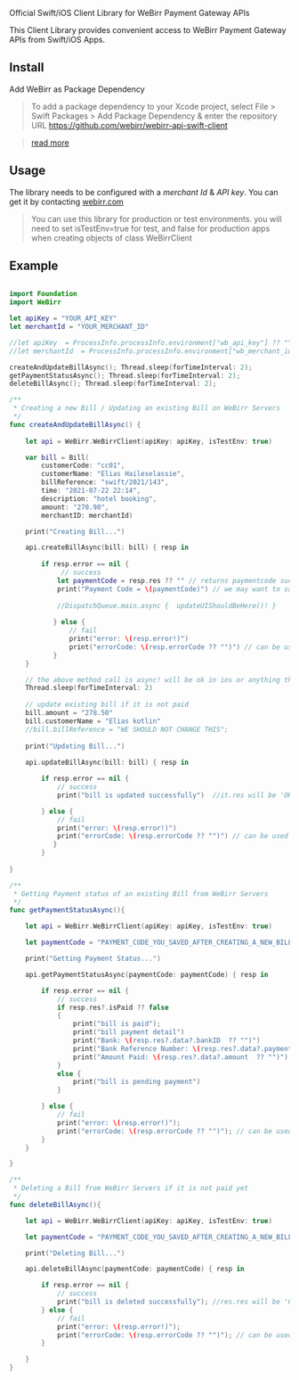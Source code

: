 Official Swift/iOS Client Library for WeBirr Payment Gateway APIs

This Client Library provides convenient access to WeBirr Payment Gateway APIs from Swift/iOS Apps.

## Install

Add WeBirr as Package Dependency

>To add a package dependency to your Xcode project, select 
File > Swift Packages > Add Package Dependency & enter the repository URL
https://github.com/webirr/webirr-api-swift-client

>[read more](https://developer.apple.com/documentation/swift_packages/adding_package_dependencies_to_your_app)

## Usage

The library needs to be configured with a *merchant Id* & *API key*. You can get it by contacting [webirr.com](https://webirr.com)

> You can use this library for production or test environments. you will need to set isTestEnv=true for test, and false for production apps when creating objects of class WeBirrClient

## Example

```swift

import Foundation
import WeBirr

let apiKey = "YOUR_API_KEY"
let merchantId = "YOUR_MERCHANT_ID"

//let apiKey  = ProcessInfo.processInfo.environment["wb_api_key"] ?? ""
//let merchantId  = ProcessInfo.processInfo.environment["wb_merchant_id"] ?? ""

createAndUpdateBillAsync(); Thread.sleep(forTimeInterval: 2);
getPaymentStatusAsync(); Thread.sleep(forTimeInterval: 2);
deleteBillAsync(); Thread.sleep(forTimeInterval: 2);

/**
 * Creating a new Bill / Updating an existing Bill on WeBirr Servers
 */
func createAndUpdateBillAsync() {
    
    let api = WeBirr.WeBirrClient(apiKey: apiKey, isTestEnv: true)

    var bill = Bill(
        customerCode: "cc01",
        customerName: "Elias Haileselassie",
        billReference: "swift/2021/143",
        time: "2021-07-22 22:14",
        description: "hotel booking",
        amount: "270.90",
        merchantID: merchantId)

    print("Creating Bill...")

    api.createBillAsync(bill: bill) { resp in
    
        if resp.error == nil {
             // success
            let paymentCode = resp.res ?? "" // returns paymentcode such as 429 723 975
            print("Payment Code = \(paymentCode)") // we may want to save payment code in local db.
            
            //DispatchQueue.main.async {  updateUIShouldBeHere()! }
            
           } else {
               // fail
               print("error: \(resp.error!)")
               print("errorCode: \(resp.errorCode ?? "")") // can be used to handle specific busines error such as ERROR_INVLAID_INPUT_DUP_REF
           }
    }

    // the above method call is async! will be ok in ios or anything that has ui runloop!
    Thread.sleep(forTimeInterval: 2)
    
    // update existing bill if it is not paid
    bill.amount = "278.50"
    bill.customerName = "Elias kotlin"
    //bill.billReference = "WE SHOULD NOT CHANGE THIS";
    
    print("Updating Bill...")
    
    api.updateBillAsync(bill: bill) { resp in

        if resp.error == nil {
            // success
            print("bill is updated successfully")  //it.res will be 'OK'  no need to check here!

        } else {
            // fail
            print("error: \(resp.error!)")
            print("errorCode: \(resp.errorCode ?? "")") // can be used to handle specific busines error such as ERROR_INVLAID_INPUT
           }
        }
    
}

/**
 * Getting Payment status of an existing Bill from WeBirr Servers
 */
func getPaymentStatusAsync(){

    let api = WeBirr.WeBirrClient(apiKey: apiKey, isTestEnv: true)

    let paymentCode = "PAYMENT_CODE_YOU_SAVED_AFTER_CREATING_A_NEW_BILL" // such as '141 263 782';

    print("Getting Payment Status...")

    api.getPaymentStatusAsync(paymentCode: paymentCode) { resp in

        if resp.error == nil {
            // success
            if resp.res?.isPaid ?? false
            {
                print("bill is paid");
                print("bill payment detail")
                print("Bank: \(resp.res?.data?.bankID  ?? "")")
                print("Bank Reference Number: \(resp.res?.data?.paymentReference  ?? "")")
                print("Amount Paid: \(resp.res?.data?.amount  ?? "")")
            }
            else {
                print("bill is pending payment")
            }

        } else {
            // fail
            print("error: \(resp.error!)");
            print("errorCode: \(resp.errorCode ?? "")"); // can be used to handle specific busines error such as ERROR_INVLAID_INPUT
        }
    }

}

/**
 * Deleting a Bill from WeBirr Servers if it is not paid yet
 */
func deleteBillAsync(){

    let api = WeBirr.WeBirrClient(apiKey: apiKey, isTestEnv: true)

    let paymentCode = "PAYMENT_CODE_YOU_SAVED_AFTER_CREATING_A_NEW_BILL" // suchas as '141 263 782';

    print("Deleting Bill...")

    api.deleteBillAsync(paymentCode: paymentCode) { resp in

        if resp.error == nil {
            // success
            print("bill is deleted successfully"); //res.res will be 'OK'  no need to check here!
        } else {
            // fail
            print("error: \(resp.error!)");
            print("errorCode: \(resp.errorCode ?? "")"); // can be used to handle specific busines error such as ERROR_INVLAID_INPUT
        }

    }
}

```
